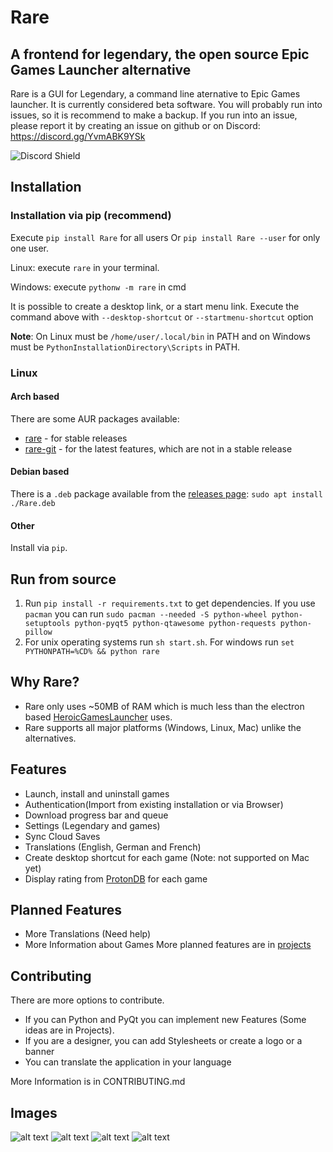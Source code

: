 # Rare

## A frontend for legendary, the open source Epic Games Launcher alternative

Rare is a GUI for Legendary, a command line aternative to Epic Games launcher. It is currently considered beta software.
You will probably run into issues, so it is recommend to make a backup. If you run into an issue, please report it by
creating an issue on github or on Discord: https://discord.gg/YvmABK9YSk

![Discord Shield](https://discordapp.com/api/guilds/826881530310819914/widget.png?style=shield)

## Installation

### Installation via pip (recommend)

Execute `pip install Rare` for all users Or `pip install Rare --user` for only one user. 

Linux: execute `rare` in your terminal. 

Windows: execute `pythonw -m rare` in cmd

It is possible to create a desktop link, or a start menu link. Execute the command above with `--desktop-shortcut` or `--startmenu-shortcut` option

**Note**: On Linux must be `/home/user/.local/bin` in PATH and on Windows must be `PythonInstallationDirectory\Scripts`
in PATH.

### Linux

#### Arch based

There are some AUR packages available:

- [rare](https://aur.archlinux.org/packages/rare) - for stable releases
- [rare-git](https://aur.archlinux.org/packages/rare-git) - for the latest features, which are not in a stable release

#### Debian based

There is a `.deb` package available from
the [releases page](https://github.com/Dummerle/Rare/releases): `sudo apt install ./Rare.deb`

#### Other

Install via `pip`.

## Run from source

1. Run `pip install -r requirements.txt` to get dependencies. If you use `pacman` you can
   run `sudo pacman --needed -S python-wheel python-setuptools python-pyqt5 python-qtawesome python-requests python-pillow`
2. For unix operating systems run `sh start.sh`. For windows run `set PYTHONPATH=%CD% && python rare`

## Why Rare?

- Rare only uses ~50MB of RAM which is much less than the electron
  based [HeroicGamesLauncher](https://github.com/Heroic-Games-Launcher/HeroicGamesLauncher) uses.
- Rare supports all major platforms (Windows, Linux, Mac) unlike the alternatives.

## Features

- Launch, install and uninstall games
- Authentication(Import from existing installation or via Browser)
- Download progress bar and queue
- Settings (Legendary and games)
- Sync Cloud Saves
- Translations (English, German and French)
- Create desktop shortcut for each game (Note: not supported on Mac yet)
- Display rating from [ProtonDB](https://www.protondb.com/) for each game

## Planned Features

- More Translations (Need help)
- More Information about Games More planned features are in [projects](https://github.com/Dummerle/Rare/projects/1)

## Contributing

There are more options to contribute.

- If you can Python and PyQt you can implement new Features (Some ideas are in Projects).
- If you are a designer, you can add Stylesheets or create a logo or a banner
- You can translate the application in your language

More Information is in CONTRIBUTING.md

## Images

![alt text](https://github.com/Dummerle/Rare/blob/main/Screenshots/Rare.png?raw=true)
![alt text](https://github.com/Dummerle/Rare/blob/main/Screenshots/GameInfo.png?raw=true)
![alt text](https://github.com/Dummerle/Rare/blob/main/Screenshots/RareSettings.png?raw=true)
![alt text](https://github.com/Dummerle/Rare/blob/main/Screenshots/RareDownloads.png?raw=true)
